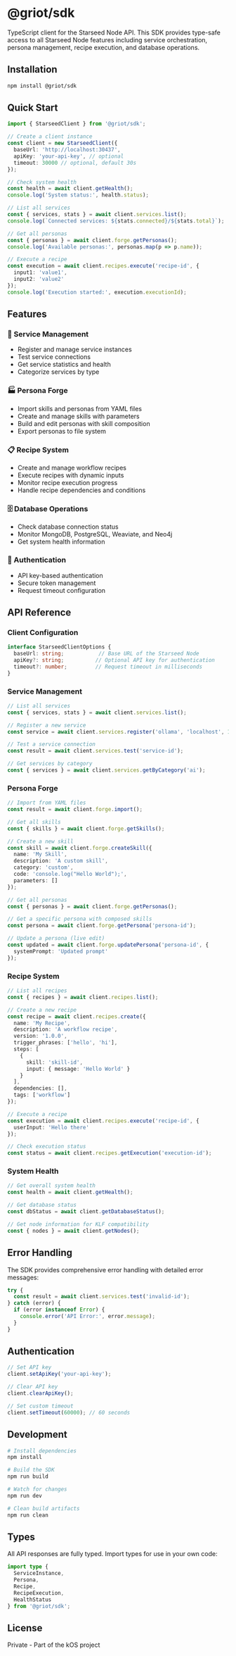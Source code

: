 # @griot/sdk

TypeScript client for the Starseed Node API. This SDK provides type-safe access to all Starseed Node features including service orchestration, persona management, recipe execution, and database operations.

## Installation

```bash
npm install @griot/sdk
```

## Quick Start

```typescript
import { StarseedClient } from '@griot/sdk';

// Create a client instance
const client = new StarseedClient({
  baseUrl: 'http://localhost:30437',
  apiKey: 'your-api-key', // optional
  timeout: 30000 // optional, default 30s
});

// Check system health
const health = await client.getHealth();
console.log('System status:', health.status);

// List all services
const { services, stats } = await client.services.list();
console.log(`Connected services: ${stats.connected}/${stats.total}`);

// Get all personas
const { personas } = await client.forge.getPersonas();
console.log('Available personas:', personas.map(p => p.name));

// Execute a recipe
const execution = await client.recipes.execute('recipe-id', {
  input1: 'value1',
  input2: 'value2'
});
console.log('Execution started:', execution.executionId);
```

## Features

### 🔧 Service Management
- Register and manage service instances
- Test service connections
- Get service statistics and health
- Categorize services by type

### 🏭 Persona Forge
- Import skills and personas from YAML files
- Create and manage skills with parameters
- Build and edit personas with skill composition
- Export personas to file system

### 📋 Recipe System
- Create and manage workflow recipes
- Execute recipes with dynamic inputs
- Monitor recipe execution progress
- Handle recipe dependencies and conditions

### 🗄️ Database Operations
- Check database connection status
- Monitor MongoDB, PostgreSQL, Weaviate, and Neo4j
- Get system health information

### 🔐 Authentication
- API key-based authentication
- Secure token management
- Request timeout configuration

## API Reference

### Client Configuration

```typescript
interface StarseedClientOptions {
  baseUrl: string;           // Base URL of the Starseed Node
  apiKey?: string;          // Optional API key for authentication
  timeout?: number;         // Request timeout in milliseconds
}
```

### Service Management

```typescript
// List all services
const { services, stats } = await client.services.list();

// Register a new service
const service = await client.services.register('ollama', 'localhost', 11434);

// Test a service connection
const result = await client.services.test('service-id');

// Get services by category
const { services } = await client.services.getByCategory('ai');
```

### Persona Forge

```typescript
// Import from YAML files
const result = await client.forge.import();

// Get all skills
const { skills } = await client.forge.getSkills();

// Create a new skill
const skill = await client.forge.createSkill({
  name: 'My Skill',
  description: 'A custom skill',
  category: 'custom',
  code: 'console.log("Hello World");',
  parameters: []
});

// Get all personas
const { personas } = await client.forge.getPersonas();

// Get a specific persona with composed skills
const persona = await client.forge.getPersona('persona-id');

// Update a persona (live edit)
const updated = await client.forge.updatePersona('persona-id', {
  systemPrompt: 'Updated prompt'
});
```

### Recipe System

```typescript
// List all recipes
const { recipes } = await client.recipes.list();

// Create a new recipe
const recipe = await client.recipes.create({
  name: 'My Recipe',
  description: 'A workflow recipe',
  version: '1.0.0',
  trigger_phrases: ['hello', 'hi'],
  steps: [
    {
      skill: 'skill-id',
      input: { message: 'Hello World' }
    }
  ],
  dependencies: [],
  tags: ['workflow']
});

// Execute a recipe
const execution = await client.recipes.execute('recipe-id', {
  userInput: 'Hello there'
});

// Check execution status
const status = await client.recipes.getExecution('execution-id');
```

### System Health

```typescript
// Get overall system health
const health = await client.getHealth();

// Get database status
const dbStatus = await client.getDatabaseStatus();

// Get node information for KLF compatibility
const { nodes } = await client.getNodes();
```

## Error Handling

The SDK provides comprehensive error handling with detailed error messages:

```typescript
try {
  const result = await client.services.test('invalid-id');
} catch (error) {
  if (error instanceof Error) {
    console.error('API Error:', error.message);
  }
}
```

## Authentication

```typescript
// Set API key
client.setApiKey('your-api-key');

// Clear API key
client.clearApiKey();

// Set custom timeout
client.setTimeout(60000); // 60 seconds
```

## Development

```bash
# Install dependencies
npm install

# Build the SDK
npm run build

# Watch for changes
npm run dev

# Clean build artifacts
npm run clean
```

## Types

All API responses are fully typed. Import types for use in your own code:

```typescript
import type {
  ServiceInstance,
  Persona,
  Recipe,
  RecipeExecution,
  HealthStatus
} from '@griot/sdk';
```

## License

Private - Part of the kOS project 